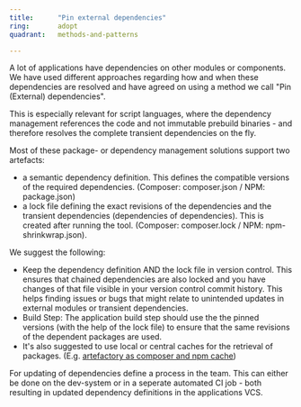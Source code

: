 ```yaml
---
title:      "Pin external dependencies"
ring:       adopt
quadrant:   methods-and-patterns

---
```

A lot of applications have dependencies on other modules or components. We have used different approaches regarding how and when these dependencies are resolved and have agreed on using a method we call "Pin (External) dependencies".

This is especially relevant for script languages, where the dependency management references the code and not immutable prebuild binaries - and therefore resolves the complete transient dependencies on the fly.

Most of these package- or dependency management solutions support two artefacts:

*   a semantic dependency definition. This defines the compatible versions of the required dependencies. (Composer: composer.json / NPM: package.json)
*   a lock file defining the exact revisions of the dependencies and the transient dependencies (dependencies of dependencies). This is created after running the tool. (Composer: composer.lock / NPM: npm-shrinkwrap.json).

We suggest the following:

*   Keep the dependency definition AND the lock file in version control. This ensures that chained dependencies are also locked and you have changes of that file visible in your version control commit history. This helps finding issues or bugs that might relate to unintended updates in external modules or transient dependencies.
*   Build Step: The application build step should use the the pinned versions (with the help of the lock file) to ensure that the same revisions of the dependent packages are used.
*   It's also suggested to use local or central caches for the retrieval of packages. (E.g. [artefactory as composer and npm cache](https://extranet.aoe.com/confluence/display/knowledge/Artefactory))

For updating of dependencies define a process in the team. This can either be done on the dev-system or in a seperate automated CI job - both resulting in updated dependency definitions in the applications VCS.